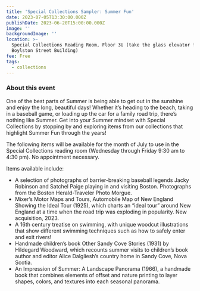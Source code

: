 ```yaml
---
title: 'Special Collections Sampler: Summer Fun'
date: 2023-07-05T13:30:00.000Z
publishDate: 2023-06-20T15:00:00.000Z
image: ''
backgroundImage: ''
location: >-
  Special Collections Reading Room, Floor 3U (take the glass elevator from the
  Boylston Street Building)
fee: Free
tags:
  - collections
---
```


### About this event 

One of the best parts of Summer is being able to get out in the sunshine and enjoy the long, beautiful days! Whether it’s heading to the beach, taking in a baseball game, or loading up the car for a family road trip, there’s nothing like Summer. Get into your Summer mindset with Special Collections by stopping by and exploring items from our collections that highlight Summer Fun through the years!     

The following items will be available for the month of July to use in the Special Collections reading room (Wednesday through Friday 9:30 am to 4:30 pm). No appointment necessary.   

Items available include:   

* A selection of photographs of barrier-breaking baseball legends Jacky Robinson and Satchel Paige playing in and visiting Boston. Photographs from the Boston Herald-Traveler Photo Morgue.
* Mixer’s Motor Maps and Tours, Automobile Map of New England Showing the Ideal Tour (1925), which charts an “ideal tour” around New England at a time when the road trip was exploding in popularity. New acquisition, 2023.  
* A 16th century treatise on swimming, with unique woodcut illustrations that show different swimming techniques such as how to safely enter and exit rivers!
* Handmade children’s book Other Sandy Cove Stories (1931) by Hildegard Woodward, which recounts summer visits to children’s book author and editor Alice Dalgliesh’s country home in Sandy Cove, Nova Scotia.
* An Impression of Summer: A Landscape Panorama (1966), a handmade book that combines elements of offset and nature printing to layer shapes, colors, and textures into each seasonal panorama.
